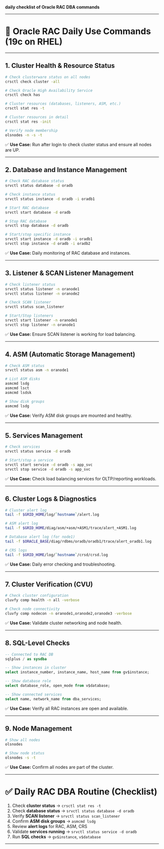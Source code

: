 **daily checklist of Oracle RAC DBA commands** 

---

# 🔹 Oracle RAC Daily Use Commands (19c on RHEL)

---

## **1. Cluster Health & Resource Status**

```bash
# Check clusterware status on all nodes
crsctl check cluster -all

# Check Oracle High Availability Service
crsctl check has

# Cluster resources (databases, listeners, ASM, etc.)
crsctl stat res -t

# Cluster resources in detail
crsctl stat res -init

# Verify node membership
olsnodes -n -s -t
```

✅ **Use Case:** Run after login to check cluster status and ensure all nodes are UP.

---

## **2. Database and Instance Management**

```bash
# Check RAC database status
srvctl status database -d oradb

# Check instance status
srvctl status instance -d oradb -i oradb1

# Start RAC database
srvctl start database -d oradb

# Stop RAC database
srvctl stop database -d oradb

# Start/stop specific instance
srvctl start instance -d oradb -i oradb1
srvctl stop instance -d oradb -i oradb2
```

✅ **Use Case:** Daily monitoring of RAC database and instances.

---

## **3. Listener & SCAN Listener Management**

```bash
# Check listener status
srvctl status listener -n oranode1
srvctl status listener -n oranode2

# Check SCAN listener
srvctl status scan_listener

# Start/Stop listeners
srvctl start listener -n oranode1
srvctl stop listener -n oranode1
```

✅ **Use Case:** Ensure SCAN listener is working for load balancing.

---

## **4. ASM (Automatic Storage Management)**

```bash
# Check ASM status
srvctl status asm -n oranode1

# List ASM disks
asmcmd lsdg
asmcmd lsct
asmcmd lsdsk

# Show disk groups
asmcmd lsdg
```

✅ **Use Case:** Verify ASM disk groups are mounted and healthy.

---

## **5. Services Management**

```bash
# Check services
srvctl status service -d oradb

# Start/stop a service
srvctl start service -d oradb -s app_svc
srvctl stop service -d oradb -s app_svc
```

✅ **Use Case:** Check load balancing services for OLTP/reporting workloads.

---

## **6. Cluster Logs & Diagnostics**

```bash
# Cluster alert log
tail -f $GRID_HOME/log/`hostname`/alert.log

# ASM alert log
tail -f $GRID_HOME/diag/asm/+asm/+ASM1/trace/alert_+ASM1.log

# Database alert log (for node1)
tail -f $ORACLE_BASE/diag/rdbms/oradb/oradb1/trace/alert_oradb1.log

# CRS logs
tail -f $GRID_HOME/log/`hostname`/crsd/crsd.log
```

✅ **Use Case:** Daily error checking and troubleshooting.

---

## **7. Cluster Verification (CVU)**

```bash
# Check cluster configuration
cluvfy comp health -n all -verbose

# Check node connectivity
cluvfy comp nodecon -n oranode1,oranode2,oranode3 -verbose
```

✅ **Use Case:** Validate cluster networking and node health.

---

## **8. SQL-Level Checks**

```sql
-- Connected to RAC DB
sqlplus / as sysdba

-- Show instances in cluster
select instance_number, instance_name, host_name from gv$instance;

-- Show database role
select database_role, open_mode from v$database;

-- Show connected services
select name, network_name from dba_services;
```

✅ **Use Case:** Verify all RAC instances are open and available.

---

## **9. Node Management**

```bash
# Show all nodes
olsnodes

# Show node status
olsnodes -s -t
```

✅ **Use Case:** Confirm all nodes are part of the cluster.

---

# ✅ Daily RAC DBA Routine (Checklist)

1. Check **cluster status** → `crsctl stat res -t`
2. Check **database status** → `srvctl status database -d oradb`
3. Verify **SCAN listener** → `srvctl status scan_listener`
4. Confirm **ASM disk groups** → `asmcmd lsdg`
5. Review **alert logs** for RAC, ASM, CRS
6. Validate **services running** → `srvctl status service -d oradb`
7. Run **SQL checks** → `gv$instance`, `v$database`

---
